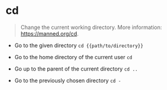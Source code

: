 # cd
> Change the current working directory.
> More information: <https://manned.org/cd>.

- Go to the given directory
`cd {{path/to/directory}}`

- Go to the home directory of the current user
`cd`

- Go up to the parent of the current directory
`cd ..`

- Go to the previously chosen directory
`cd -`
